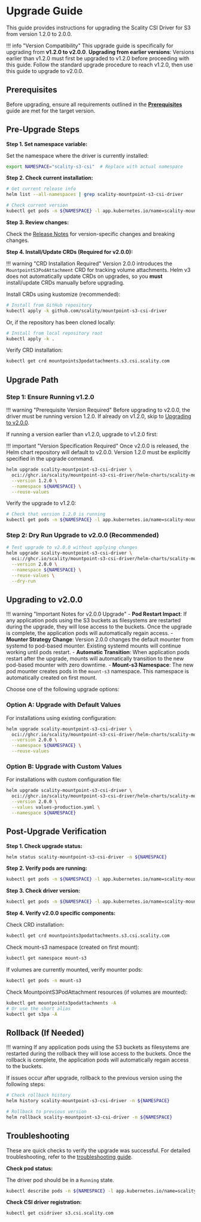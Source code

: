 # Upgrade Guide

This guide provides instructions for upgrading the Scality CSI Driver for S3 from version 1.2.0 to 2.0.0.

!!! info "Version Compatibility"
    This upgrade guide is specifically for upgrading from **v1.2.0 to v2.0.0**.
    **Upgrading from earlier versions**: Versions earlier than v1.2.0 must first be upgraded to v1.2.0 before proceeding with this guide.
    Follow the standard upgrade procedure to reach v1.2.0, then use this guide to upgrade to v2.0.0.

## Prerequisites

Before upgrading, ensure all requirements outlined in the **[Prerequisites](prerequisites.md)** guide are met for the target version.

## Pre-Upgrade Steps

**Step 1. Set namespace variable:**

Set the namespace where the driver is currently installed:

```bash
export NAMESPACE="scality-s3-csi"  # Replace with actual namespace
```

**Step 2. Check current installation:**

```bash
# Get current release info
helm list --all-namespaces | grep scality-mountpoint-s3-csi-driver

# Check current version
kubectl get pods -n ${NAMESPACE} -l app.kubernetes.io/name=scality-mountpoint-s3-csi-driver -o jsonpath='{.items[0].spec.containers[0].image}'
```

**Step 3. Review changes:**

Check the [Release Notes](../release-notes.md) for version-specific changes and breaking changes.

**Step 4. Install/Update CRDs (Required for v2.0.0):**

!!! warning "CRD Installation Required"
    Version 2.0.0 introduces the `MountpointS3PodAttachment` CRD for tracking volume attachments.
    Helm v3 does not automatically update CRDs on upgrades, so you **must** install/update CRDs manually before upgrading.

Install CRDs using kustomize (recommended):

```bash
# Install from GitHub repository
kubectl apply -k github.com/scality/mountpoint-s3-csi-driver
```

Or, if the repository has been cloned locally:

```bash
# Install from local repository root
kubectl apply -k .
```

Verify CRD installation:

```bash
kubectl get crd mountpoints3podattachments.s3.csi.scality.com
```

## Upgrade Path

### Step 1: Ensure Running v1.2.0

!!! warning "Prerequisite Version Required"
    Before upgrading to v2.0.0, the driver must be running version 1.2.0. If already on v1.2.0, skip to [Upgrading to v2.0.0](#upgrading-to-v200).

If running a version earlier than v1.2.0, upgrade to v1.2.0 first:

!!! important "Version Specification Required"
    Once v2.0.0 is released, the Helm chart repository will default to v2.0.0. Version 1.2.0 must be explicitly specified in the upgrade command.

```bash
helm upgrade scality-mountpoint-s3-csi-driver \
  oci://ghcr.io/scality/mountpoint-s3-csi-driver/helm-charts/scality-mountpoint-s3-csi-driver \
  --version 1.2.0 \
  --namespace ${NAMESPACE} \
  --reuse-values
```

Verify the upgrade to v1.2.0:

```bash
# Check that version 1.2.0 is running
kubectl get pods -n ${NAMESPACE} -l app.kubernetes.io/name=scality-mountpoint-s3-csi-driver -o jsonpath='{.items[0].spec.containers[0].image}'
```

### Step 2: Dry Run Upgrade to v2.0.0 (Recommended)

```bash
# Test upgrade to v2.0.0 without applying changes
helm upgrade scality-mountpoint-s3-csi-driver \
  oci://ghcr.io/scality/mountpoint-s3-csi-driver/helm-charts/scality-mountpoint-s3-csi-driver \
  --version 2.0.0 \
  --namespace ${NAMESPACE} \
  --reuse-values \
  --dry-run
```

## Upgrading to v2.0.0

!!! warning "Important Notes for v2.0.0 Upgrade"
    - **Pod Restart Impact**: If any application pods using the S3 buckets as filesystems are restarted during the upgrade, they will lose access to the buckets.
    Once the upgrade is complete, the application pods will automatically regain access.
    - **Mounter Strategy Change**: Version 2.0.0 changes the default mounter from systemd to pod-based mounter. Existing systemd mounts will continue working until pods restart.
    - **Automatic Transition**: When application pods restart after the upgrade, mounts will automatically transition to the new pod-based mounter with zero downtime.
    - **Mount-s3 Namespace**: The new pod mounter creates pods in the `mount-s3` namespace. This namespace is automatically created on first mount.

Choose one of the following upgrade options:

### Option A: Upgrade with Default Values

For installations using existing configuration:

```bash
helm upgrade scality-mountpoint-s3-csi-driver \
  oci://ghcr.io/scality/mountpoint-s3-csi-driver/helm-charts/scality-mountpoint-s3-csi-driver \
  --version 2.0.0 \
  --namespace ${NAMESPACE} \
  --reuse-values
```

### Option B: Upgrade with Custom Values

For installations with custom configuration file:

```bash
helm upgrade scality-mountpoint-s3-csi-driver \
  oci://ghcr.io/scality/mountpoint-s3-csi-driver/helm-charts/scality-mountpoint-s3-csi-driver \
  --version 2.0.0 \
  --values values-production.yaml \
  --namespace ${NAMESPACE}
```

## Post-Upgrade Verification

**Step 1. Check upgrade status:**

```bash
helm status scality-mountpoint-s3-csi-driver -n ${NAMESPACE}
```

**Step 2. Verify pods are running:**

```bash
kubectl get pods -n ${NAMESPACE} -l app.kubernetes.io/name=scality-mountpoint-s3-csi-driver
```

**Step 3. Check driver version:**

```bash
kubectl get pods -n ${NAMESPACE} -l app.kubernetes.io/name=scality-mountpoint-s3-csi-driver -o jsonpath='{.items[0].spec.containers[0].image}'
```

**Step 4. Verify v2.0.0 specific components:**

Check CRD installation:

```bash
kubectl get crd mountpoints3podattachments.s3.csi.scality.com
```

Check mount-s3 namespace (created on first mount):

```bash
kubectl get namespace mount-s3
```

If volumes are currently mounted, verify mounter pods:

```bash
kubectl get pods -n mount-s3
```

Check MountpointS3PodAttachment resources (if volumes are mounted):

```bash
kubectl get mountpoints3podattachments -A
# Or use the short alias
kubectl get s3pa -A
```

## Rollback (If Needed)

!!! warning
    If any application pods using the S3 buckets as filesystems are restarted during the rollback they will lose access to the buckets.
    Once the rollback is complete, the application pods will automatically regain access to the buckets.

If issues occur after upgrade, rollback to the previous version using the following steps:

```bash
# Check rollback history
helm history scality-mountpoint-s3-csi-driver -n ${NAMESPACE}

# Rollback to previous version
helm rollback scality-mountpoint-s3-csi-driver -n ${NAMESPACE}
```

## Troubleshooting

These are quick checks to verify the upgrade was successful. For detailed troubleshooting, refer to the [troubleshooting guide](../troubleshooting.md).

**Check pod status:**

The driver pod should be in a `Running` state.

```bash
kubectl describe pods -n ${NAMESPACE} -l app.kubernetes.io/name=scality-mountpoint-s3-csi-driver
```

**Check CSI driver registration:**

```bash
kubectl get csidriver s3.csi.scality.com
```
